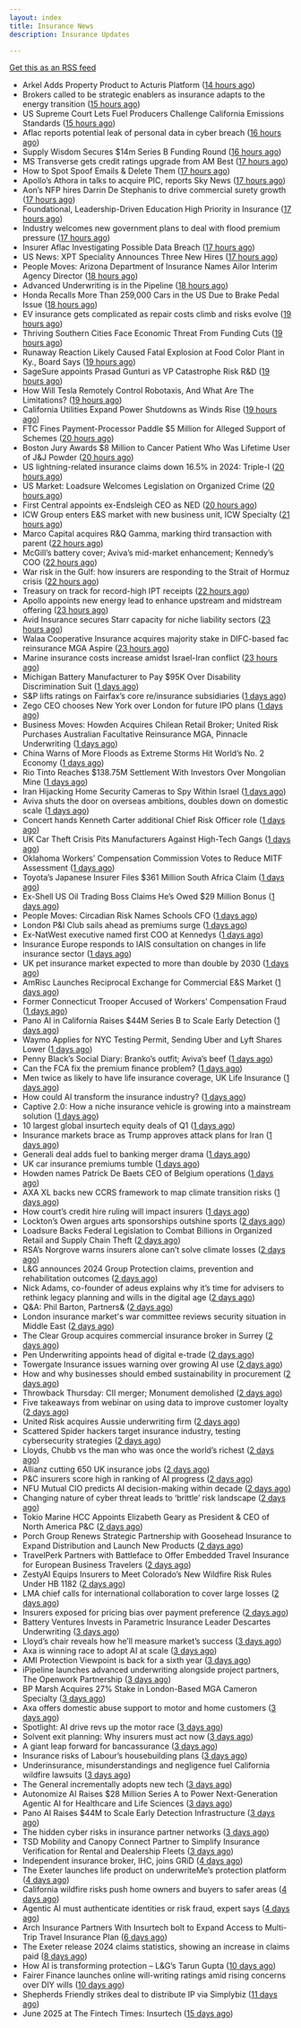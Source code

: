 ```yaml
---
layout: index
title: Insurance News
description: Insurance Updates

---
```


[Get this as an RSS feed](/insurance.rss)

<!-- news_marker starts -->
- Arkel Adds Property Product to Acturis Platform ([14 hours ago](https://insurance-edge.net/2025/06/20/arkel-adds-property-product-to-acturis-platform/))
- Brokers called to be strategic enablers as insurance adapts to the energy transition ([15 hours ago](https://www.insurancebusinessmag.com/uk/news/breaking-news/brokers-called-to-be-strategic-enablers-as-insurance-adapts-to-the-energy-transition-539905.aspx))
- US Supreme Court Lets Fuel Producers Challenge California Emissions Standards ([15 hours ago](https://www.insurancejournal.com/news/west/2025/06/20/828649.htm))
- Aflac reports potential leak of personal data in cyber breach ([16 hours ago](https://www.dig-in.com/articles/aflac-reports-potential-leak-of-personal-data-in-cyber-breach))
- Supply Wisdom Secures $14m Series B Funding Round ([16 hours ago](https://insurance-edge.net/2025/06/20/supply-wisdom-secures-14m-series-b-funding-round/))
- MS Transverse gets credit ratings upgrade from AM Best ([17 hours ago](https://www.reinsurancene.ws/ms-transverse-gets-credit-ratings-upgrade-from-am-best/))
- How to Spot Spoof Emails & Delete Them ([17 hours ago](https://insurance-edge.net/2025/06/20/how-to-spot-spoof-emails-delete-them/))
- Apollo’s Athora in talks to acquire PIC, reports Sky News ([17 hours ago](https://www.reinsurancene.ws/apollos-athora-in-talks-to-acquire-pic-reports-sky-news/))
- Aon’s NFP hires Darrin De Stephanis to drive commercial surety growth ([17 hours ago](https://www.reinsurancene.ws/aons-nfp-hires-darrin-de-stephanis-to-drive-commercial-surety-growth/))
- Foundational, Leadership-Driven Education High Priority in Insurance ([17 hours ago](https://www.insurancejournal.com/news/national/2025/06/20/828644.htm))
- Industry welcomes new government plans to deal with flood premium pressure ([17 hours ago](https://www.insurancebusinessmag.com/uk/news/catastrophe/industry-welcomes-new-government-plans-to-deal-with-flood-premium-pressure-539938.aspx))
- Insurer Aflac Investigating Possible Data Breach ([17 hours ago](https://www.insurancejournal.com/news/national/2025/06/20/828640.htm))
- US News: XPT Speciality Announces Three New Hires ([17 hours ago](https://insurance-edge.net/2025/06/20/us-news-xpt-speciality-announces-three-new-hires/))
- People Moves: Arizona Department of Insurance Names Ailor Interim Agency Director ([18 hours ago](https://www.insurancejournal.com/news/west/2025/06/20/828637.htm))
- Advanced Underwriting is in the Pipeline ([18 hours ago](https://insurance-edge.net/2025/06/20/advanced-underwriting-is-in-the-pipeline/))
- Honda Recalls More Than 259,000 Cars in the US Due to Brake Pedal Issue ([18 hours ago](https://www.insurancejournal.com/news/national/2025/06/20/828633.htm))
- EV insurance gets complicated as repair costs climb and risks evolve ([19 hours ago](https://www.insurancebusinessmag.com/uk/news/auto-motor/ev-insurance-gets-complicated-as-repair-costs-climb-and-risks-evolve-539915.aspx))
- Thriving Southern Cities Face Economic Threat From Funding Cuts ([19 hours ago](https://www.insurancejournal.com/news/southeast/2025/06/20/828627.htm))
- Runaway Reaction Likely Caused Fatal Explosion at Food Color Plant in Ky., Board Says ([19 hours ago](https://www.insurancejournal.com/news/southeast/2025/06/20/828623.htm))
- SageSure appoints Prasad Gunturi as VP Catastrophe Risk R&D ([19 hours ago](https://www.reinsurancene.ws/sagesure-appoints-prasad-gunturi-as-vp-catastrophe-risk-rd/))
- How Will Tesla Remotely Control Robotaxis, And What Are The Limitations? ([19 hours ago](https://www.insurancejournal.com/news/southcentral/2025/06/20/828621.htm))
- California Utilities Expand Power Shutdowns as Winds Rise ([19 hours ago](https://www.insurancejournal.com/news/west/2025/06/20/828618.htm))
- FTC Fines Payment-Processor Paddle $5 Million for Alleged Support of Schemes ([20 hours ago](https://www.insurancejournal.com/news/national/2025/06/20/828615.htm))
- Boston Jury Awards $8 Million to Cancer Patient Who Was Lifetime User of J&J Powder ([20 hours ago](https://www.insurancejournal.com/news/east/2025/06/20/828609.htm))
- US lightning-related insurance claims down 16.5% in 2024: Triple-I ([20 hours ago](https://www.reinsurancene.ws/us-lightning-related-insurance-claims-down-16-5-in-2024-triple-i/))
- US Market: Loadsure Welcomes Legislation on Organized Crime ([20 hours ago](https://insurance-edge.net/2025/06/20/us-market-loadsure-welcomes-legislation-on-organized-crime/))
- First Central appoints ex-Endsleigh CEO as NED ([20 hours ago](https://www.postonline.co.uk/news/7957978/first-central-appoints-ex-endsleigh-ceo-as-ned))
- ICW Group enters E&S market with new business unit, ICW Specialty ([21 hours ago](https://www.reinsurancene.ws/icw-group-enters-es-market-with-new-business-unit-icw-specialty/))
- Marco Capital acquires R&Q Gamma, marking third transaction with parent ([22 hours ago](https://www.reinsurancene.ws/marco-capital-acquires-rq-gamma-marking-third-transaction-with-parent/))
- McGill’s battery cover; Aviva’s mid-market enhancement; Kennedy’s COO ([22 hours ago](https://www.postonline.co.uk/news/7957971/mcgill%E2%80%99s-battery-cover-aviva%E2%80%99s-mid-market-enhancement-kennedy%E2%80%99s-coo))
- War risk in the Gulf: how insurers are responding to the Strait of Hormuz crisis ([22 hours ago](https://www.insurancebusinessmag.com/uk/news/breaking-news/war-risk-in-the-gulf-how-insurers-are-responding-to-the-strait-of-hormuz-crisis-539867.aspx))
- Treasury on track for record-high IPT receipts ([22 hours ago](https://www.insurancebusinessmag.com/uk/news/breaking-news/treasury-on-track-for-recordhigh-ipt-receipts-539866.aspx))
- Apollo appoints new energy lead to enhance upstream and midstream offering ([23 hours ago](https://www.insurancebusinessmag.com/uk/news/breaking-news/apollo-appoints-new-energy-lead-to-enhance-upstream-and-midstream-offering-539865.aspx))
- Avid Insurance secures Starr capacity for niche liability sectors ([23 hours ago](https://www.insurancebusinessmag.com/uk/news/breaking-news/avid-insurance-secures-starr-capacity-for-niche-liability-sectors-539864.aspx))
- Walaa Cooperative Insurance acquires majority stake in DIFC-based fac reinsurance MGA Aspire ([23 hours ago](https://www.reinsurancene.ws/walaa-cooperative-insurance-acquires-majority-stake-in-difc-based-fac-reinsurance-mga-aspire/))
- Marine insurance costs increase amidst Israel-Iran conflict ([23 hours ago](https://www.postonline.co.uk/news/7957976/marine-insurance-costs-increase-amidst-israel-iran-conflict))
- Michigan Battery Manufacturer to Pay $95K Over Disability Discrimination Suit ([1 days ago](https://www.insurancejournal.com/news/midwest/2025/06/20/828030.htm))
- S&P lifts ratings on Fairfax’s core re/insurance subsidiaries ([1 days ago](https://www.reinsurancene.ws/sp-lifts-ratings-on-fairfaxs-core-re-insurance-subsidiaries/))
- Zego CEO chooses New York over London for future IPO plans ([1 days ago](https://www.postonline.co.uk/technology/7957974/zego-ceo-chooses-new-york-over-london-for-future-ipo-plans))
- Business Moves: Howden Acquires Chilean Retail Broker; United Risk Purchases Australian Facultative Reinsurance MGA, Pinnacle Underwriting ([1 days ago](https://www.insurancejournal.com/news/international/2025/06/20/828604.htm))
- China Warns of More Floods as Extreme Storms Hit World’s No. 2 Economy ([1 days ago](https://www.insurancejournal.com/news/international/2025/06/20/828600.htm))
- Rio Tinto Reaches $138.75M Settlement With Investors Over Mongolian Mine ([1 days ago](https://www.insurancejournal.com/news/international/2025/06/20/828596.htm))
- Iran Hijacking Home Security Cameras to Spy Within Israel ([1 days ago](https://www.insurancejournal.com/news/international/2025/06/20/828585.htm))
- Aviva shuts the door on overseas ambitions, doubles down on domestic scale ([1 days ago](https://www.insurancebusinessmag.com/uk/news/breaking-news/aviva-shuts-the-door-on-overseas-ambitions-doubles-down-on-domestic-scale-539849.aspx))
- Concert hands Kenneth Carter additional Chief Risk Officer role ([1 days ago](https://www.reinsurancene.ws/concert-hands-kenneth-carter-additional-chief-risk-officer-role/))
- UK Car Theft Crisis Pits Manufacturers Against High-Tech Gangs ([1 days ago](https://www.insurancejournal.com/news/international/2025/06/20/828573.htm))
- Oklahoma Workers’ Compensation Commission Votes to Reduce MITF Assessment ([1 days ago](https://www.insurancejournal.com/news/southcentral/2025/06/20/828389.htm))
- Toyota’s Japanese Insurer Files $361 Million South Africa Claim ([1 days ago](https://www.insurancejournal.com/news/international/2025/06/20/828569.htm))
- Ex-Shell US Oil Trading Boss Claims He’s Owed $29 Million Bonus ([1 days ago](https://www.insurancejournal.com/news/southcentral/2025/06/20/828384.htm))
- People Moves: Circadian Risk Names Schools CFO ([1 days ago](https://www.insurancejournal.com/news/midwest/2025/06/20/828186.htm))
- London P&I Club sails ahead as premiums surge ([1 days ago](https://www.insurancebusinessmag.com/uk/news/marine/london-pandi-club-sails-ahead-as-premiums-surge-539835.aspx))
- Ex-NatWest executive named first COO at Kennedys ([1 days ago](https://www.insurancebusinessmag.com/uk/news/breaking-news/exnatwest-executive-named-first-coo-at-kennedys-539834.aspx))
- Insurance Europe responds to IAIS consultation on changes in life insurance sector ([1 days ago](https://www.insurancebusinessmag.com/uk/news/life-insurance/insurance-europe-responds-to-iais-consultation-on-changes-in-life-insurance-sector-539833.aspx))
- UK pet insurance market expected to more than double by 2030 ([1 days ago](https://www.insurancebusinessmag.com/uk/news/breaking-news/uk-pet-insurance-market-expected-to-more-than-double-by-2030-539832.aspx))
- AmRisc Launches Reciprocal Exchange for Commercial E&S Market ([1 days ago](https://www.insurancejournal.com/news/southeast/2025/06/20/828557.htm))
- Former Connecticut Trooper Accused of Workers’ Compensation Fraud ([1 days ago](https://www.insurancejournal.com/news/east/2025/06/20/828447.htm))
- Pano AI in California Raises $44M Series B to Scale Early Detection ([1 days ago](https://www.insurancejournal.com/news/west/2025/06/20/828412.htm))
- Waymo Applies for NYC Testing Permit, Sending Uber and Lyft Shares Lower ([1 days ago](https://www.insurancejournal.com/news/east/2025/06/20/828493.htm))
- Penny Black’s Social Diary: Branko’s outfit; Aviva’s beef ([1 days ago](https://www.postonline.co.uk/people/7957773/penny-black%E2%80%99s-social-diary-branko%E2%80%99s-outfit-aviva%E2%80%99s-beef))
- Can the FCA fix the premium finance problem? ([1 days ago](https://www.postonline.co.uk/regulation/7957972/can-the-fca-fix-the-premium-finance-problem))
- Men twice as likely to have life insurance coverage, UK Life Insurance ([1 days ago](https://www.dig-in.com/news/women-less-likely-to-have-life-insurance-coverage-as-men))
- How could AI transform the insurance industry? ([1 days ago](https://www.insurancebusinessmag.com/uk/news/technology/how-could-ai-transform-the-insurance-industry-539773.aspx))
- Captive 2.0: How a niche insurance vehicle is growing into a mainstream solution ([1 days ago](https://www.insurancebusinessmag.com/uk/news/breaking-news/captive-2-0-how-a-niche-insurance-vehicle-is-growing-into-a-mainstream-solution-539725.aspx))
- 10 largest global insurtech equity deals of Q1 ([1 days ago](https://www.dig-in.com/list/10-largest-global-insurtech-equity-deals-of-q1))
- Insurance markets brace as Trump approves attack plans for Iran ([1 days ago](https://www.insurancebusinessmag.com/uk/news/breaking-news/insurance-markets-brace-as-trump-approves-attack-plans-for-iran-539721.aspx))
- Generali deal adds fuel to banking merger drama ([1 days ago](https://www.insurancebusinessmag.com/uk/news/breaking-news/generali-deal-adds-fuel-to-banking-merger-drama-539717.aspx))
- UK car insurance premiums tumble ([1 days ago](https://www.insurancebusinessmag.com/uk/news/auto-motor/uk-car-insurance-premiums-tumble-539716.aspx))
- Howden names Patrick De Baets CEO of Belgium operations ([1 days ago](https://www.insurancebusinessmag.com/uk/news/breaking-news/howden-names-patrick-de-baets-ceo-of-belgium-operations-539715.aspx))
- AXA XL backs new CCRS framework to map climate transition risks ([1 days ago](https://www.insurancebusinessmag.com/uk/news/breaking-news/axa-xl-backs-new-ccrs-framework-to-map-climate-transition-risks-539714.aspx))
- How court’s credit hire ruling will impact insurers ([1 days ago](https://www.postonline.co.uk/claims/7957969/how-court%E2%80%99s-credit-hire-ruling-will-impact-insurers))
- Lockton’s Owen argues arts sponsorships outshine sports ([2 days ago](https://www.postonline.co.uk/news/7957959/lockton%E2%80%99s-owen-argues-arts-sponsorships-outshine-sports))
- Loadsure Backs Federal Legislation to Combat Billions in Organized Retail and Supply Chain Theft ([2 days ago](https://www.insurtechinsights.com/loadsure-backs-federal-legislation-to-combat-billions-in-organized-retail-and-supply-chain-theft/))
- RSA’s Norgrove warns insurers alone can’t solve climate losses ([2 days ago](https://www.postonline.co.uk/commercial/7957966/rsa%E2%80%99s-norgrove-warns-insurers-alone-can%E2%80%99t-solve-climate-losses))
- L&G announces 2024 Group Protection claims, prevention and rehabilitation outcomes ([2 days ago](https://ifamagazine.com/lg-announces-2024-group-protection-claims-prevention-and-rehabilitation-outcomes/))
- Nick Adams, co-founder of adeus explains why it’s time for advisers to rethink legacy planning and wills in the digital age ([2 days ago](https://ifamagazine.com/nick-adams-co-founder-of-adeus-explains-why-its-time-for-advisers-to-rethink-legacy-planning-and-wills-in-the-digital-age/))
- Q&A: Phil Barton, Partners& ([2 days ago](https://www.postonline.co.uk/broker/7957564/qa-phil-barton-partners))
- London insurance market's war committee reviews security situation in Middle East ([2 days ago](https://www.insurancebusinessmag.com/uk/news/marine/london-insurance-markets-war-committee-reviews-security-situation-in-middle-east-539679.aspx))
- The Clear Group acquires commercial insurance broker in Surrey ([2 days ago](https://www.insurancebusinessmag.com/uk/news/breaking-news/the-clear-group-acquires-commercial-insurance-broker-in-surrey-539678.aspx))
- Pen Underwriting appoints head of digital e-trade ([2 days ago](https://www.insurancebusinessmag.com/uk/news/breaking-news/pen-underwriting-appoints-head-of-digital-etrade-539676.aspx))
- Towergate Insurance issues warning over growing AI use ([2 days ago](https://www.insurancebusinessmag.com/uk/news/technology/towergate-insurance-issues-warning-over-growing-ai-use-539675.aspx))
- How and why businesses should embed sustainability in procurement ([2 days ago](https://www.postonline.co.uk/personal/7957936/how-and-why-businesses-should-embed-sustainability-in-procurement))
- Throwback Thursday: CII merger; Monument demolished ([2 days ago](https://www.postonline.co.uk/personal/7956731/throwback-thursday-cii-merger-monument-demolished))
- Five takeaways from webinar on using data to improve customer loyalty ([2 days ago](https://www.postonline.co.uk/market-access/technology/7957941/five-takeaways-from-webinar-on-using-data-to-improve-customer-loyalty))
- United Risk acquires Aussie underwriting firm ([2 days ago](https://www.insurancebusinessmag.com/uk/news/breaking-news/united-risk-acquires-aussie-underwriting-firm-539662.aspx))
- Scattered Spider hackers target insurance industry, testing cybersecurity strategies ([2 days ago](https://www.dig-in.com/news/scattered-spider-targets-insurers))
- Lloyds, Chubb vs the man who was once the world’s richest ([2 days ago](https://www.insurancebusinessmag.com/uk/news/breaking-news/lloyds-chubb-vs-the-man-who-was-once-the-worlds-richest-539614.aspx))
- Allianz cutting 650 UK insurance jobs ([2 days ago](https://www.postonline.co.uk/news/7957967/allianz-cutting-650-uk-insurance-jobs))
- P&C insurers score high in ranking of AI progress ([2 days ago](https://www.dig-in.com/news/p-c-insurers-score-high-in-ranking-of-ai-progress))
- NFU Mutual CIO predicts AI decision-making within decade ([2 days ago](https://www.postonline.co.uk/technology/7957965/nfu-mutual-cio-predicts-ai-decision-making-within-decade))
- Changing nature of cyber threat leads to ‘brittle’ risk landscape ([2 days ago](https://www.postonline.co.uk/news/7957964/changing-nature-of-cyber-threat-leads-to-%E2%80%98brittle%E2%80%99-risk-landscape))
- Tokio Marine HCC Appoints Elizabeth Geary as President & CEO of North America P&C ([2 days ago](https://www.insurtechinsights.com/tokio-marine-hcc-appoints-elizabeth-geary-as-president-ceo-of-north-america-pc/))
- Porch Group Renews Strategic Partnership with Goosehead Insurance to Expand Distribution and Launch New Products ([2 days ago](https://www.insurtechinsights.com/porch-group-renews-strategic-partnership-with-goosehead-insurance-to-expand-distribution-and-launch-new-products/))
- TravelPerk Partners with Battleface to Offer Embedded Travel Insurance for European Business Travelers ([2 days ago](https://www.insurtechinsights.com/travelperk-partners-with-battleface-to-offer-embedded-travel-insurance-for-european-business-travelers/))
- ZestyAI Equips Insurers to Meet Colorado’s New Wildfire Risk Rules Under HB 1182 ([2 days ago](https://www.insurtechinsights.com/zestyai-equips-insurers-to-meet-colorados-new-wildfire-risk-rules-under-hb-1182/))
- LMA chief calls for international collaboration to cover large losses ([2 days ago](https://www.postonline.co.uk/news/7957962/lma-chief-calls-for-international-collaboration-to-cover-large-losses))
- Insurers exposed for pricing bias over payment preference ([2 days ago](https://www.postonline.co.uk/news/7957958/insurers-exposed-for-pricing-bias-over-payment-preference))
- Battery Ventures Invests in Parametric Insurance Leader Descartes Underwriting ([3 days ago](https://www.insurtechinsights.com/battery-ventures-invests-in-parametric-insurance-leader-descartes-underwriting/))
- Lloyd’s chair reveals how he’ll measure market’s success ([3 days ago](https://www.postonline.co.uk/news/7957960/lloyd%E2%80%99s-chair-reveals-how-he%E2%80%99ll-measure-market%E2%80%99s-success))
- Axa is winning race to adopt AI at scale ([3 days ago](https://www.postonline.co.uk/technology/7957945/axa-is-winning-race-to-adopt-ai-at-scale))
- AMI Protection Viewpoint is back for a sixth year ([3 days ago](https://ifamagazine.com/ami-protection-viewpoint-is-back-for-a-sixth-year/))
- iPipeline launches advanced underwriting alongside project partners, The Openwork Partnership ([3 days ago](https://ifamagazine.com/ipipeline-launches-advanced-underwriting-alongside-project-partners-the-openwork-partnership/))
- BP Marsh Acquires 27% Stake in London-Based MGA Cameron Specialty ([3 days ago](https://www.insurtechinsights.com/bp-marsh-acquires-27-stake-in-london-based-mga-cameron-specialty/))
- Axa offers domestic abuse support to motor and home customers ([3 days ago](https://www.postonline.co.uk/personal/7957956/axa-offers-domestic-abuse-support-to-motor-and-home-customers))
- Spotlight: AI drive revs up the motor race ([3 days ago](https://www.postonline.co.uk/market-access/motor/7957880/spotlight-ai-drive-revs-up-the-motor-race))
- Solvent exit planning: Why insurers must act now ([3 days ago](https://www.postonline.co.uk/regulation/7957855/solvent-exit-planning-why-insurers-must-act-now))
- A giant leap forward for bancassurance ([3 days ago](https://www.postonline.co.uk/personal/7957680/a-giant-leap-forward-for-bancassurance))
- Insurance risks of Labour’s housebuilding plans ([3 days ago](https://www.postonline.co.uk/commercial/7957863/insurance-risks-of-labour%E2%80%99s-housebuilding-plans))
- Underinsurance, misunderstandings and negligence fuel California wildfire lawsuits ([3 days ago](https://www.dig-in.com/news/underinsurance-negligence-fuel-california-wildfire-lawsuits))
- The General incrementally adopts new tech ([3 days ago](https://www.dig-in.com/news/the-general-incrementally-adopts-new-tech))
- Autonomize AI Raises $28 Million Series A to Power Next-Generation Agentic AI for Healthcare and Life Sciences ([3 days ago](https://www.insurtechinsights.com/autonomize-ai-raises-28-million-series-a-to-power-next-generation-agentic-ai-for-healthcare-and-life-sciences/))
- Pano AI Raises $44M to Scale Early Detection Infrastructure ([3 days ago](https://www.insurtechinsights.com/pano-ai-raises-44m-to-scale-early-detection-infrastructure/))
- The hidden cyber risks in insurance partner networks ([3 days ago](https://www.dig-in.com/news/the-hidden-cyber-risks-in-insurance-partner-networks))
- TSD Mobility and Canopy Connect Partner to Simplify Insurance Verification for Rental and Dealership Fleets ([3 days ago](https://www.insurtechinsights.com/tsd-mobility-and-canopy-connect-partner-to-simplify-insurance-verification-for-rental-and-dealership-fleets/))
- Independent insurance broker, IHC, joins GRiD ([4 days ago](https://ifamagazine.com/independent-insurance-broker-ihc-joins-grid/))
- The Exeter launches life product on underwriteMe’s protection platform ([4 days ago](https://ifamagazine.com/the-exeter-launches-life-product-on-underwritemes-protection-platform/))
- California wildfire risks push home owners and buyers to safer areas ([4 days ago](https://www.dig-in.com/news/california-fire-risks-push-home-owners-to-safer-areas))
- Agentic AI must authenticate identities or risk fraud, expert says ([4 days ago](https://www.dig-in.com/news/agentic-ai-must-authenticate-identities-or-risk-fraud-expert-says))
- Arch Insurance Partners With Insurtech bolt to Expand Access to Multi-Trip Travel Insurance Plan ([6 days ago](https://thefintechtimes.com/arch-insurance-partners-with-insurtech-bolt-to-expand-access-to-multi-trip-travel-insurance-plan/))
- The Exeter release 2024 claims statistics, showing an increase in claims paid ([8 days ago](https://ifamagazine.com/the-exeter-release-2024-claims-statistics-showing-an-increase-in-claims-paid/))
- How AI is transforming protection – L&G’s Tarun Gupta ([10 days ago](https://ifamagazine.com/what-does-ai-mean-for-digital-health-and-wellbeing/))
- Fairer Finance launches online will-writing ratings amid rising concerns over DIY wills ([10 days ago](https://ifamagazine.com/fairer-finance-launches-online-will-writing-ratings-amid-rising-concerns-over-diy-wills/))
- Shepherds Friendly strikes deal to distribute IP via Simplybiz ([11 days ago](https://ifamagazine.com/shepherds-friendly-strikes-deal-to-distribute-ip-via-simplybiz/))
- June 2025 at The Fintech Times: Insurtech ([15 days ago](https://thefintechtimes.com/june-2025-at-the-fintech-times-insurtech/))

<!-- news_marker ends -->